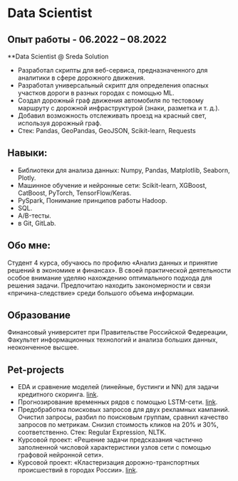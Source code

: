 # Data Scientist

## Опыт работы - 06.2022 – 08.2022
**Data Scientist @ Sreda Solution
- Разработал скрипты для веб-сервиса, предназначенного для аналитики в сфере дорожного
движения.
- Разработал универсальный скрипт для определения опасных участков дороги в разных городах с
помощью ML.
- Создал дорожный граф движения автомобиля по тестовому маршруту с дорожной
инфраструктурой (знаки, разметка и т. д.).
- Добавил возможность отслеживать проезд на красный свет, используя дорожный граф.
- Стек: Pandas, GeoPandas, GeoJSON, Scikit-learn, Requests

## Навыки:
- Библиотеки для анализа данных: Numpy, Pandas, Matplotlib, Seaborn, Plotly.
- Машинное обучение и нейронные сети: Scikit-learn, XGBoost, CatBoost, PyTorch, TensorFlow/Keras.
- PySpark, Понимание принципов работы Hadoop.
- SQL.
- A/B-тесты.
- в Git, GitLab. 

## Обо мне:
Студент 4 курса, обучаюсь по профилю «Анализ данных и принятие решений в экономике и финансах».
В своей практической деятельности особое внимание уделяю нахождению оптимального подхода для
решения задачи. Предпочитаю находить закономерности и связи «причина-следствие» среди большого
объема информации.

## Образование
Финансовый университет при Правительстве Российской Федереации, Факультет информационных технологий и анализа больших данных, 
неоконченное высшее.


## Pet-projects
- EDA и сравнение моделей (линейные, бустинги и NN) для задачи кредитного скоринга.
[link](https://github.com/Daniil-Kiriakov/analytics-projects/tree/master/scoring/scoring_3).
- Прогнозирование временных рядов с помощью LSTM-сети.
[link](https://github.com/Daniil-Kiriakov/analytics-projects/tree/master/NN).
- Предобработка поисковых запросов для двух рекламных кампаний. Очистил запросы, разбил по
поисковым группам, сравнил качество запросов по метрикам. Снизил стоимость кликов на 20% и
30%, соответственно. Стек: Regular Expression, NLTK.
- Курсовой проект: «Решение задачи предсказания частично заполненной числовой характеристики
узлов сети с помощью графовой нейронной сети».
- Курсовой проект: «Кластеризация дорожно-транспортных происшествий в городах России».
[link](https://github.com/Daniil-Kiriakov/analytics-projects/tree/master/clustering). 
